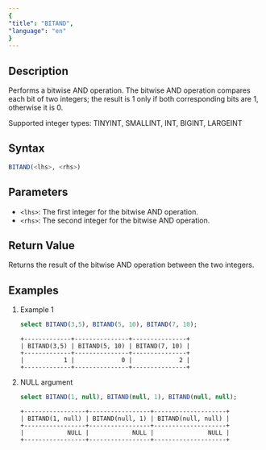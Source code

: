 ```yaml
---
{
"title": "BITAND",
"language": "en"
}
---
```


## Description
Performs a bitwise AND operation. The bitwise AND operation compares each bit of two integers; the result is 1 only if both corresponding bits are 1, otherwise it is 0.

Supported integer types: TINYINT, SMALLINT, INT, BIGINT, LARGEINT

## Syntax
```sql
BITAND(<lhs>, <rhs>)
```

## Parameters
- `<lhs>`: The first integer for the bitwise AND operation.
- `<rhs>`: The second integer for the bitwise AND operation.

## Return Value
Returns the result of the bitwise AND operation between the two integers.


## Examples
1. Example 1
    ```sql
    select BITAND(3,5), BITAND(5, 10), BITAND(7, 10);
    ```
    ```text
    +-------------+---------------+---------------+
    | BITAND(3,5) | BITAND(5, 10) | BITAND(7, 10) |
    +-------------+---------------+---------------+
    |           1 |             0 |             2 |
    +-------------+---------------+---------------+
    ```
2. NULL argument
    ```sql
    select BITAND(1, null), BITAND(null, 1), BITAND(null, null);
    ```
    ```text
    +-----------------+-----------------+--------------------+
    | BITAND(1, null) | BITAND(null, 1) | BITAND(null, null) |
    +-----------------+-----------------+--------------------+
    |            NULL |            NULL |               NULL |
    +-----------------+-----------------+--------------------+
    ```